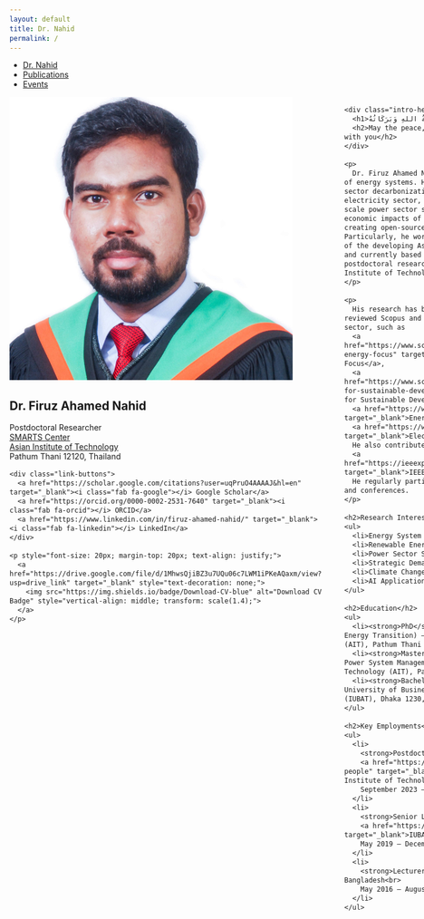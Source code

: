 ```yaml
---
layout: default
title: Dr. Nahid
permalink: /
---
```


<!-- TOP NAVIGATION -->
<nav class="top-nav">
  <ul>
    <li><a href="/">Dr. Nahid</a></li>
    <li><a href="/publications/">Publications</a></li>
    <li><a href="/events/">Events</a></li>
  </ul>
</nav>

<!-- FLEX CONTAINER: TWO COLUMNS -->
<div class="homepage-container" style="display: flex; gap: 40px; align-items: flex-start;">

  <!-- LEFT PANEL -->
  <div class="left-panel" style="flex: 0 0 280px;">
    <img src="/Image/profile/Untitled design.png" alt="Dr. Nahid" class="profile-pic">
    <h2>Dr. Firuz Ahamed Nahid</h2>
    <p>
      Postdoctoral Researcher <br>
      <a href="https://smartscenter.ait.ac.th/smarts-people" target="_blank">SMARTS Center</a><br>
      <a href="https://ait.ac.th/" target="_blank">Asian Institute of Technology</a><br>
      Pathum Thani 12120, Thailand
    </p>

    <div class="link-buttons">
      <a href="https://scholar.google.com/citations?user=uqPruO4AAAAJ&hl=en" target="_blank"><i class="fab fa-google"></i> Google Scholar</a>
      <a href="https://orcid.org/0000-0002-2531-7640" target="_blank"><i class="fab fa-orcid"></i> ORCID</a>
      <a href="https://www.linkedin.com/in/firuz-ahamed-nahid/" target="_blank"><i class="fab fa-linkedin"></i> LinkedIn</a>
    </div>

    <p style="font-size: 20px; margin-top: 20px; text-align: justify;">
      <a href="https://drive.google.com/file/d/1MhwsQjiBZ3u7UQu06c7LWM1iPKeAQaxm/view?usp=drive_link" target="_blank" style="text-decoration: none;">
        <img src="https://img.shields.io/badge/Download-CV-blue" alt="Download CV Badge" style="vertical-align: middle; transform: scale(1.4);">
      </a>
    </p>
  </div>

  <!-- RIGHT PANEL -->
  <div class="right-panel" style="flex: 1;">

    <div class="intro-heading">
      <h1>السَّلاَمُ عَلَيْكُمْ وَرَحْمَةُ اللهِ وَبَرَكَاتُهُ</h1>
      <h2>May the peace, mercy, and blessings of Allah be with you</h2>
    </div>

    <p>
      Dr. Firuz Ahamed Nahid is a researcher in the field of energy systems. His research area focuses on power sector decarbonization, including modeling of the electricity sector, developing national and regional-scale power sector scenarios, assessing the socio-economic impacts of power sector transition, and creating open-source power sector models. Particularly, he works on power sector decarbonization of the developing Asian region. He is from Bangladesh and currently based in Thailand, where he works as a postdoctoral researcher at the SMARTS Center, Asian Institute of Technology.
    </p>

    <p>
      His research has been published in various peer-reviewed Scopus and SCI indexed journals in the energy sector, such as 
      <a href="https://www.sciencedirect.com/journal/renewable-energy-focus" target="_blank">Renewable Energy Focus</a>, 
      <a href="https://www.sciencedirect.com/journal/energy-for-sustainable-development" target="_blank">Energy for Sustainable Development</a>, 
      <a href="https://www.springer.com/journal/12667" target="_blank">Energy Systems</a>, and 
      <a href="https://www.springer.com/journal/202" target="_blank">Electrical Engineering</a>. 
      He also contributes and publishes in peer-reviewed 
      <a href="https://ieeexplore.ieee.org/Xplore/home.jsp" target="_blank">IEEE conferences</a>. 
      He regularly participates in international workshops and conferences.
    </p>

    <h2>Research Interest</h2>
    <ul>
      <li>Energy System Modelling</li>
      <li>Renewable Energy Integration</li>
      <li>Power Sector Scenario Development</li>
      <li>Strategic Demand and Supply-side Planning</li>
      <li>Climate Change Mitigation in Power Sector</li>
      <li>AI Application in Power System</li>
    </ul>

    <h2>Education</h2>
    <ul>
      <li><strong>PhD</strong> – Energy (Sustainable Energy Transition) – Asian Institute of Technology (AIT), Pathum Thani 12120, Thailand</li>
      <li><strong>Masters</strong> – Energy (Electric Power System Management) – Asian Institute of Technology (AIT), Pathum Thani 12120, Thailand</li>
      <li><strong>Bachelor</strong> – EEE – International University of Business Agriculture and Technology (IUBAT), Dhaka 1230, Bangladesh</li>
    </ul>

    <h2>Key Employments</h2>
    <ul>
      <li>
        <strong>Postdoctoral Researcher</strong>, 
        <a href="https://smartscenter.ait.ac.th/smarts-people" target="_blank">SMARTS Center</a>, Asian Institute of Technology (AIT), Thailand <br>
        September 2023 – Present
      </li>
      <li>
        <strong>Senior Lecturer</strong>, 
        <a href="https://eee.iubat.edu/faculty/#" target="_blank">IUBAT</a>, Dhaka, Bangladesh<br>
        May 2019 – December 2019
      </li>
      <li>
        <strong>Lecturer</strong>, IUBAT, Dhaka, Bangladesh<br>
        May 2016 – August 2017
      </li>
    </ul>

  </div> <!-- End of right-panel -->

</div> <!-- End of homepage-container -->
